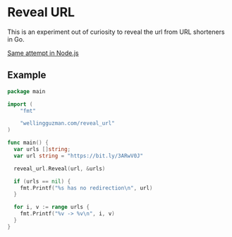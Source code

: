 # Reveal URL

This is an experiment out of curiosity to reveal the url from URL shorteners in Go.

[Same attempt in Node.js](https://github.com/wellingguzman/reveal-url)

## Example

```go
package main

import (
    "fmt"

    "wellingguzman.com/reveal_url"
)

func main() {
  var urls []string;
  var url string = "https://bit.ly/3ARwV0J"

  reveal_url.Reveal(url, &urls)

  if (urls == nil) {
    fmt.Printf("%s has no redirection\n", url)
  }

  for i, v := range urls {
    fmt.Printf("%v -> %v\n", i, v)
  }
}
```
